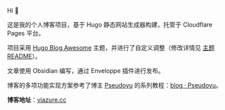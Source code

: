 Hi 👋

这是我的个人博客项目，基于 Hugo 静态网站生成器构建，托管于 Cloudflare Pages 平台。

项目采用 [Hugo Blog Awesome](https://github.com/hugo-sid/hugo-blog-awesome) 主题，并进行了自定义调整（修改详情见 [主题 README](https://github.com/viazure/hugo-blog-awesome/blob/main/README.md)）。

文章使用 Obsidian 编写，通过 Enveloppe 插件进行发布。

博客的多项功能实现方案参考了博主 [Pseudoyu](https://www.pseudoyu.com/) 的系列教程：[blog · Pseudoyu](https://www.pseudoyu.com/zh/tag/blog/)。

**博客地址**：[viazure.cc](https://viazure.cc)
